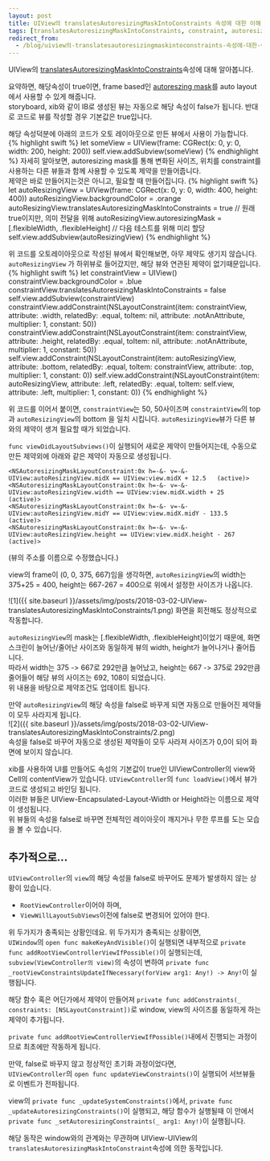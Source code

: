 ```yaml
---
layout: post
title: UIView의 translatesAutoresizingMaskIntoConstraints 속성에 대한 이해
tags: [translatesAutoresizingMaskIntoConstraints, constraint, autoresizing, Swift, iOS, auto layout]
redirect_from:
  - /blog/uiview의-translatesautoresizingmaskintoconstraints-속성에-대한-이해
---
```

UIView의 [translatesAutoresizingMaskIntoConstraints](https://developer.apple.com/documentation/uikit/uiview/1622572-translatesautoresizingmaskintoco)속성에 대해 알아봅니다.

요약하면, 해당속성이 true이면, frame based인 [autoreszing mask](https://developer.apple.com/documentation/uikit/uiview/1622559-autoresizingmask)를 auto layout에서 사용할 수 있게 해줍니다.  
storyboard, xib와 같이 IB로 생성된 뷰는 자동으로 해당 속성이 false가 됩니다. 반대로 코드로 뷰를 작성할 경우 기본값은 true입니다.

해당 속성덕분에 아래의 코드가 오토 레이아웃으로 만든 뷰에서 사용이 가능합니다.  
{% highlight swift %}
let someView = UIView(frame: CGRect(x: 0, y: 0, width: 200, height: 200))
self.view.addSubview(someView)
{% endhighlight %}
자세히 알아보면, autoresizing mask를 통해 변화된 사이즈, 위치를 constraint를 사용하는 다른 뷰들과 함께 사용할 수 있도록 제약을 만들어줍니다.  
제약은 바로 만들어지는것은 아니고, 필요할 때 만들어집니다.
{% highlight swift %}
let autoResizingView = UIView(frame: CGRect(x: 0, y: 0, width: 400, height: 400))
autoResizingView.backgroundColor = .orange
autoResizingView.translatesAutoresizingMaskIntoConstraints = true // 원래 true이지만, 의미 전달을 위해
autoResizingView.autoresizingMask = [.flexibleWidth, .flexibleHeight] // 다음 테스트를 위해 미리 할당
self.view.addSubview(autoResizingView)
{% endhighlight %}

위 코드를 오토레이아웃으로 작성된 뷰에서 확인해보면, 아무 제약도 생기지 않습니다. `autoResizingView` 가 하위뷰로 들어갔지만, 해당 뷰와 연관된 제약이 없기때문입니다.  
{% highlight swift %}
let constraintView = UIView()
constraintView.backgroundColor = .blue
constraintView.translatesAutoresizingMaskIntoConstraints = false
self.view.addSubview(constraintView)
constraintView.addConstraint(NSLayoutConstraint(item: constraintView, attribute: .width, relatedBy: .equal, toItem: nil, attribute: .notAnAttribute, multiplier: 1, constant: 50))
constraintView.addConstraint(NSLayoutConstraint(item: constraintView, attribute: .height, relatedBy: .equal, toItem: nil, attribute: .notAnAttribute, multiplier: 1, constant: 50))
self.view.addConstraint(NSLayoutConstraint(item: autoResizingView, attribute: .bottom, relatedBy: .equal, toItem: constraintView, attribute: .top, multiplier: 1, constant: 0))
self.view.addConstraint(NSLayoutConstraint(item: autoResizingView, attribute: .left, relatedBy: .equal, toItem: self.view, attribute: .left, multiplier: 1, constant: 0))
{% endhighlight %}

위 코드를 이어서 붙이면, `constraintView`는 50, 50사이즈며 `constraintView`의 top과 `autoResizingView`의 bottom 을 일치 시킵니다. `autoResizingView`뷰가 다른 뷰와의 제약이 생겨 필요할 때가 되었습니다.

`func viewDidLayoutSubviews()`이 실행되어 새로운 제약이 만들어지는데, 수동으로 만든 제약외에 아래와 같은 제약이 자동으로 생성됩니다.

```
<NSAutoresizingMaskLayoutConstraint:0x h=-&- v=-&- UIView:autoResizingView.midX == UIView:view.midX + 12.5   (active)>
<NSAutoresizingMaskLayoutConstraint:0x h=-&- v=-&- UIView:autoResizingView.width == UIView:view.midX.width + 25   (active)>
<NSAutoresizingMaskLayoutConstraint:0x h=-&- v=-&- UIView:autoResizingView.midY == UIView:view.midX.midY - 133.5   (active)>
<NSAutoresizingMaskLayoutConstraint:0x h=-&- v=-&- UIView:autoResizingView.height == UIView:view.midX.height - 267   (active)>
```
(뷰의 주소를 이름으로 수정했습니다.)

view의 frame이 (0, 0, 375, 667)임을 생각하면, `autoResizingView`의 width는 375+25 = 400, height는 667-267 = 400으로 위에서 설정한 사이즈가 나옵니다.

![1]({{ site.baseurl }}/assets/img/posts/2018-03-02-UIView-translatesAutoresizingMaskIntoConstraints/1.png)
화면을 회전해도 정상적으로 작동합니다.  

`autoResizingView`의 mask는 [.flexibleWidth, .flexibleHeight]이었기 때문에, 화면 스크린이 늘어난/줄어난 사이즈와 동일하게 뷰의 width, height가 늘어나거나 줄어듭니다.  
따라서 width는 375 -> 667로 292만큼 늘어났고, height는 667 -> 375로 292만큼 줄어들어 해당 뷰의 사이즈는 692, 108이 되었습니다.  
위 내용을 바탕으로 제약조건도 업데이트 됩니다.

만약 `autoResizingView`의 해당 속성을 false로 바꾸게 되면 자동으로 만들어진 제약들이 모두 사라지게 됩니다.  
![2]({{ site.baseurl }}/assets/img/posts/2018-03-02-UIView-translatesAutoresizingMaskIntoConstraints/2.png)  
속성을 false로 바꾸어 자동으로 생성된 제약들이 모두 사라져 사이즈가 0,0이 되어 화면에 보이지 않습니다.

xib를 사용하여 UI를 만들어도 속성의 기본값이 true인 UIViewController의 view와 Cell의 contentView가 있습니다.
`UIViewController`의 `func loadView()`에서 뷰가 코드로 생성되고 바인딩 됩니다.  
이러한 뷰들은 UIView-Encapsulated-Layout-Width or Height라는 이름으로 제약이 생성됩니다.  
위 뷰들의 속성을 false로 바꾸면 전체적인 레이아웃이 깨지거나 무한 루프를 도는 모습을 볼 수 있습니다.

## 추가적으로...
`UIViewController`의 `view`의 해당 속성을 false로 바꾸어도 문제가 발생하지 않는 상황이 있습니다. 
 - `RootViewController`이어야 하며,
 - `ViewWillLayoutSubViews`이전에 false로 변경되어 있어야 한다.

위 두가지가 충족되는 상황인데요. 위 두가지가 충족되는 상황이면,   
`UIWindow`의 `open func makeKeyAndVisible()`이 실행되면 내부적으로
`private func addRootViewControllerViewIfPossible()`이 실행되는데, `subview(ViewController의 view)`의 속성이 변하여 `private func _rootViewConstraintsUpdateIfNecessary(forView arg1: Any!) -> Any!`이 실행됩니다.

해당 함수 혹은 어딘가에서 제약이 만들어져 `private func addConstraints(_ constraints: [NSLayoutConstraint])`로 window, view의 사이즈를 동일하게 하는 제약이 추가됩니다.

`private func addRootViewControllerViewIfPossible()`내에서 진행되는 과정이므로 최초에만 작동하게 됩니다. 

만약, false로 바꾸지 않고 정상적인 초기화 과정이었다면,  
`UIViewController`의 `open func updateViewConstraints()`이 실행되어 서브뷰들로 이벤트가 전파됩니다.
 
view의 `private func _updateSystemConstraints()`에서, `private func _updateAutoresizingConstraints()`이 실행되고, 해당 함수가 실행될때 이 안에서 `private func _setAutoresizingConstraints(_ arg1: Any!)`이 실행됩니다. 

해당 동작은 window와의 관계와는 무관하며 UIView-UIView의 `translatesAutoresizingMaskIntoConstraint`속성에 의한 동작입니다.
